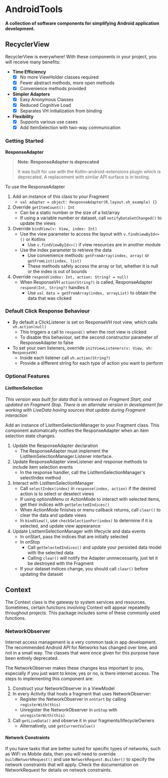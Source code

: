 # AndroidTools
**A collection of software components for simplifying Android application development.**

## RecyclerView ##
RecyclerView is everywhere! With these components in your project, you will receive many benefits:
* **Time Efficiency**
  - [x] No more ViewHolder classes required
  - [x] Fewer abstract methods, more open methods
  - [x] Convenience methods provided
* **Simpler Adapters**
  - [x] Easy Anonymous Classes
  - [x] Reduced Cognitive Load
  - [x] Separates VH initialization from binding
* **Flexibility**
  - [x] Supports various use cases
  - [x] Add ItemSelection with two-way communication  

### Getting Started ###

**ResponseAdapter**
> __Note: ResponseAdapter is deprecated__ 
> 
> It was built for use with the Kotlin-android-extensions plugin which is deprecated. A replacement with similar API surface is in testing.

To use the ResponseAdapter 
1. Add an instance of this class to your Fragment
    * `val adapter = object: ResponseAdapter(R.layout.vh_example) {}`
2. Override `getItemCount(): Int`
    * Can be a static number or the size of a list/array
    * If using a variable number or dataset, call `notifyDataSetChanged()` to update the views
3. Override `bindView(v: View, index: Int)`
    * Use the view parameter to access the layout with `v.findViewById<>()` or Kotlinx
      * Use `v.findViewById<>()` if view resources are in another module
    * Use the index parameter to retrieve the data
      * Use convenience methods: `getFromArray(index, array)` or `getFromList(index, list)`
      * These methods safely access the array or list, whether it is null or the index is out of bounds
 4. Override `respond(index: Int, action: String? = null)`
    * When ResponseVH `action(String?)` is called, ResponseAdapter `respond(Int, String?)` handles it
      * Use `val data = getFromArray(index, arrayList)` to obtain the data that was clicked
      
 ### Default Click Response Behaviour ###
  * By default a ClickListener is set on ResponseVH root view, which calls `vh.action(null)`
    * This triggers a call to `respond()` when the root view is clicked
    * To disable this behaviour, set the second constructor parameter of ResponseAdapter to false
  * To set your own listeners, override `initViewListeners(v: View, vh: ResponseVH)`
    * Inside each listener call `vh.action(String?)`
    * Provide a different string for each type of action you want to perform

### Optional Features ###

#### ListItemSelection ####
*This version was built for data that is retrieved on Fragment Start, and updated on Fragment Stop.*
*There is an alternate version in development for working with LiveData having sources that update during Fragment interaction* 

Add an instance of ListItemSelectionManager to your Fragment class. This component automatically notifies the ResponseAdapter when an item selection state changes.
1. Update the ResponseAdapter declaration
    * The ResponseAdapter must implement the ListItemSelectionManager.Listener interface.
2. Update ResponseAdapter viewListener and response methods to include item selection events
    * In the response handler, call the ListItemSelectionManager's selectIndex method
3. Interact with ListItemSelectionManager 
    * Call `selectIndex(index)` in `response(index, action)` if the desired action is to select or deselect views
    * If using optionsMenu or ActionMode to interact with selected items, get their indices with `getSelectedIndices()`
    * When ActionMode finishes or menu callback returns, call `clear()` to clear the data and update views
    * In `bindView()`, use `checkSelectionFor(index)` to determine if it is selected, and update view appearance
4. Update ListItemSelectionManager with lifecycle and data events
    * In onStart, pass the indices that are initially selected
    * In onStop
      * Call `getSelectedIndices()` and update your persisted data model with the selected data
      * Calling `clear()` will notify the Adapter unnnecessarily, just let it be destroyed with the Fragment
    * If your dataset indices change, you should call `clear()` before updating the dataset
    
## Context ##
The Context class is the gateway to system services and resources. Sometimes, certain functions involving Context will appear repeatedly throughout projects. This package includes some of these commonly used functions.
### NetworkObserver ###
Internet access management is a very common task in app development. The recommended Android API for Networks has changed over time, and not in a small way. The classes that were once given for this purpose have been entirely deprecated.

The NetworkObserver makes these changes less important to you, especially if you just want to know, yes or no, is there  internet access. The steps to implementing this component are:
1. Construct your NetworkObserver in a ViewModel
2. In every Activity that hosts a fragment that uses NetworkObserver:
   * Register the NetworkObserver in `onStart` by calling `registerWith(this)`
   * Unregister the NetworkObserver in `onStop` with `unregisterWith(this)`
3. Call `getLiveData()` and observe it in your fragments/lifecycleOwners
   * Alternatively, use `getCurrentValue()`
#### Network Constraints ####
If you have tasks that are better suited for specific types of networks, such as WiFi vs Mobile data, then you will need to override `buildNetworkRequest()` and use `NetworkRequest.Builder()` to specify the network constraints that will apply. Check the documentation on NetworkRequest for details on network constraints.
